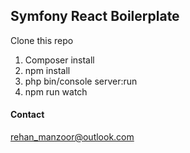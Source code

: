 Symfony React Boilerplate
--

Clone this repo

1. Composer install
2. npm install
3. php bin/console server:run
4. npm run watch

#### Contact

[rehan_manzoor@outlook.com](mailto://rehan_manzoor@outlook.com)


